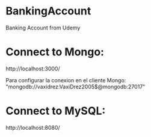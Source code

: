 # BankingAccount
 Banking Account from Udemy

# Connect to Mongo:
 http://localhost:3000/ 

 Para configurar la conexion en el cliente Mongo: "mongodb://vaxidrez:VaxiDrez2005$@mongodb:27017"

# Connect to MySQL:
 http://localhost:8080/ 
 
